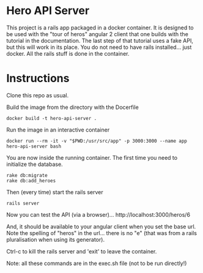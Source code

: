 # Hero API Server

This project is a rails app packaged in a docker container.  It is designed to be used with the "tour of heros" angular 2 client that one builds with the tutorial in the documentation.  The last step of that tutorial uses a fake API, but this will work in its place.  You do not need to have rails installed... just docker.  All the rails stuff is done in the container.

# Instructions

Clone this repo as usual.

Build the image from the directory with the Docerfile
```
docker build -t hero-api-server .
```

Run the image in an interactive container
```
docker run --rm -it -v "$PWD:/usr/src/app" -p 3000:3000 --name app hero-api-server bash
```

You are now inside the running container.  The first time you need to initialize the database.
```
rake db:migrate
rake db:add_heroes
```

Then (every time) start the rails server
```
rails server
```

Now you can test the API (via a browser)... http://localhost:3000/heros/6

And, it should be available to your angular client when you set the base url.  Note the spelling of "heros" in the url... there is no "e" (that was from a rails pluralisation when using its generator).

Ctrl-c to kill the rails server and 'exit' to leave the container.

Note: all these commands are in the exec.sh file (not to be run directly!)
